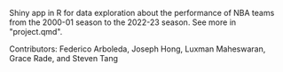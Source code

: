 Shiny app in R for data exploration about the performance of NBA teams from the 2000-01 season to the 2022-23 season. See more in "project.qmd". 

Contributors: Federico Arboleda, Joseph Hong, Luxman Maheswaran, Grace Rade, and Steven Tang
